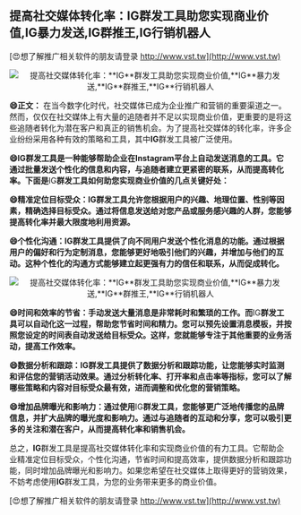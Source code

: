 ## **提高社交媒体转化率：**IG**群发工具助您实现商业价值,**IG**暴力发送,**IG**群推王,**IG**行销机器人**

[😍想了解推广相关软件的朋友请登录 http://www.vst.tw](http://www.vst.tw)

 <center><img src="https://vst.tw/MP4/tuiguang/png/5.png" alt="提高社交媒体转化率：**IG**群发工具助您实现商业价值,**IG**暴力发送,**IG**群推王,**IG**行销机器人"></center>

**😄正文：**
在当今数字化时代，社交媒体已成为企业推广和营销的重要渠道之一。然而，仅仅在社交媒体上有大量的追随者并不足以实现商业价值，更重要的是将这些追随者转化为潜在客户和真正的销售机会。为了提高社交媒体的转化率，许多企业纷纷采用各种有效的策略和工具，其中**IG**群发工具被广泛使用。

**😄**IG**群发工具是一种能够帮助企业在Instagram平台上自动发送消息的工具。它通过批量发送个性化的信息和内容，与追随者建立更紧密的联系，从而提高转化率。下面是**IG**群发工具如何助您实现商业价值的几点关键好处：**

**😄精准定位目标受众：**IG**群发工具允许您根据用户的兴趣、地理位置、性别等因素，精确选择目标受众。通过将信息发送给对您产品或服务感兴趣的人群，您能够提高转化率并最大限度地利用资源。**

**😄个性化沟通：**IG**群发工具提供了向不同用户发送个性化消息的功能。通过根据用户的偏好和行为定制消息，您能够更好地吸引他们的兴趣，并增加与他们的互动。这种个性化的沟通方式能够建立起更强有力的信任和联系，从而促成转化。**

 <center><img src="https://vst.tw/MP4/tuiguang/png/0.png" alt="提高社交媒体转化率：**IG**群发工具助您实现商业价值,**IG**暴力发送,**IG**群推王,**IG**行销机器人"></center>

**😄时间和效率的节省：手动发送大量消息是非常耗时和繁琐的工作。而**IG**群发工具可以自动化这一过程，帮助您节省时间和精力。您可以预先设置消息模板，并按照您设定的时间表自动发送给目标受众。这样，您就能够专注于其他重要的业务活动，提高工作效率。**

**😄数据分析和跟踪：**IG**群发工具提供了数据分析和跟踪功能，让您能够实时监测和评估您的营销活动效果。通过分析转化率、打开率和点击率等指标，您可以了解哪些策略和内容对目标受众最有效，进而调整和优化您的营销策略。**

**😄增加品牌曝光和影响力：通过使用**IG**群发工具，您能够更广泛地传播您的品牌信息，并扩大品牌的曝光度和影响力。通过与追随者的互动和分享，您可以吸引更多的关注和潜在客户，从而提高转化率和销售机会。**

总之，**IG**群发工具是提高社交媒体转化率和实现商业价值的有力工具。它帮助企业精准定位目标受众，个性化沟通，节省时间和提高效率，提供数据分析和跟踪功能，同时增加品牌曝光和影响力。如果您希望在社交媒体上取得更好的营销效果，不妨考虑使用**IG**群发工具，为您的业务带来更多的商业价值。

[😍想了解推广相关软件的朋友请登录 http://www.vst.tw](http://www.vst.tw)



